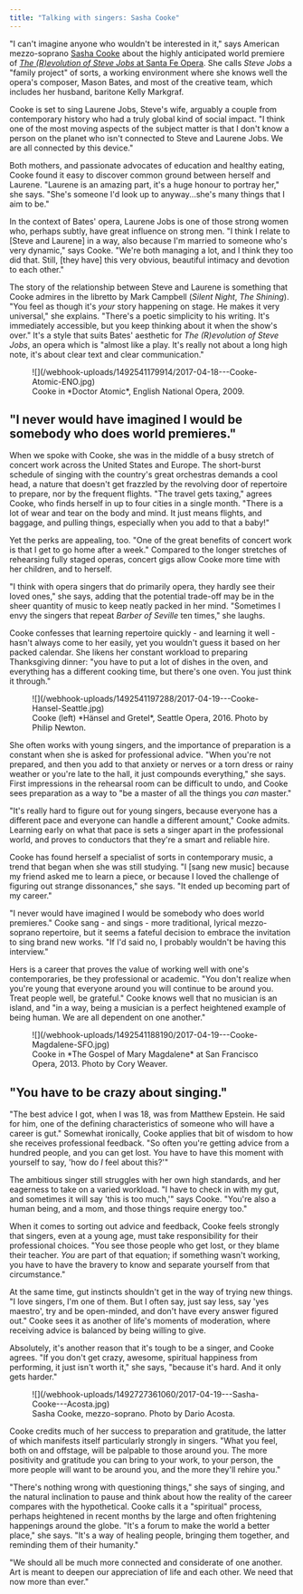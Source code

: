 ```yaml
---
title: "Talking with singers: Sasha Cooke"
---
```


"I can't imagine anyone who wouldn't be interested in it," says American mezzo-soprano [Sasha Cooke](/scene/people/sasha-cooke/) about the highly anticipated world premiere of [*The (R)evolution of Steve Jobs* at Santa Fe Opera](https://www.santafeopera.org/operas-and-ticketing/the-revolution-of-steve-jobs). She calls *Steve Jobs* a "family project" of sorts, a working environment where she knows well the opera's composer, Mason Bates, and most of the creative team, which includes her husband, baritone Kelly Markgraf. 

Cooke is set to sing Laurene Jobs, Steve's wife, arguably a couple from contemporary history who had a truly global kind of social impact. "I think one of the most moving aspects of the subject matter is that I don't know a person on the planet who isn't connected to Steve and Laurene Jobs. We are all connected by this device."

Both mothers, and passionate advocates of education and healthy eating, Cooke found it easy to discover common ground between herself and Laurene. "Laurene is an amazing part, it's a huge honour to portray her," she says. "She's someone I'd look up to anyway...she's many things that I aim to be." 

In the context of Bates' opera, Laurene Jobs is one of those strong women who, perhaps subtly, have great influence on strong men. "I think I relate to [Steve and Laurene] in a way, also because I'm married to someone who's very dynamic," says Cooke. "We're both managing a lot, and I think they too did that. Still, [they have] this very obvious, beautiful intimacy and devotion to each other."

The story of the relationship between Steve and Laurene is something that Cooke admires in the libretto by Mark Campbell (*Silent Night*, *The Shining*). "You feel as though it's *your* story happening on stage. He makes it very universal," she explains. "There's a poetic simplicity to his writing. It's immediately accessible, but you keep thinking about it when the show's over." It's a style that suits Bates' aesthetic for *The (R)evolution of Steve Jobs*, an opera which is "almost like a play. It's really not about a long high note, it's about clear text and clear communication."

<figure data-type="image">
![](/webhook-uploads/1492541179914/2017-04-18---Cooke-Atomic-ENO.jpg)<figcaption>Cooke in *Doctor Atomic*, English National Opera, 2009.</figcaption>
</figure>

## "I never would have imagined I would be somebody who does world premieres."

When we spoke with Cooke, she was in the middle of a busy stretch of concert work across the United States and Europe. The short-burst schedule of singing with the country's great orchestras demands a cool head, a nature that doesn't get frazzled by the revolving door of repertoire to prepare, nor by the frequent flights. "The travel gets taxing," agrees Cooke, who finds herself in up to four cities in a single month. "There is a lot of wear and tear on the body and mind. It just means flights, and baggage, and pulling things, especially when you add to that a baby!" 

Yet the perks are appealing, too. "One of the great benefits of concert work is that I get to go home after a week." Compared to the longer stretches of rehearsing fully staged operas, concert gigs allow Cooke more time with her children, and to herself. 

"I think with opera singers that do primarily opera, they hardly see their loved ones," she says, adding that the potential trade-off may be in the sheer quantity of music to keep neatly packed in her mind. "Sometimes I envy the singers that repeat *Barber of Seville* ten times," she laughs.

Cooke confesses that learning repertoire quickly - and learning it well - hasn't always come to her easily, yet you wouldn't guess it based on her packed calendar. She likens her constant workload to preparing Thanksgiving dinner: "you have to put a lot of dishes in the oven, and everything has a different cooking time, but there's one oven. You just think it through."

<figure data-type="image">
![](/webhook-uploads/1492541197288/2017-04-19---Cooke-Hansel-Seattle.jpg)<figcaption>Cooke (left) *Hänsel and Gretel*, Seattle Opera, 2016. Photo by Philip Newton.</figcaption>
</figure>

She often works with young singers, and the importance of preparation is a constant when she is asked for professional advice. "When you're not prepared, and then you add to that anxiety or nerves or a torn dress or rainy weather or you're late to the hall, it just compounds everything," she says. First impressions in the rehearsal room can be difficult to undo, and Cooke sees preparation as a way to "be a master of all the things you *can* master."

"It's really hard to figure out for young singers, because everyone has a different pace and everyone can handle a different amount," Cooke admits. Learning early on what that pace is sets a singer apart in the professional world, and proves to conductors that they're a smart and reliable hire.

Cooke has found herself a specialist of sorts in contemporary music, a trend that began when she was still studying. "I [sang new music] because my friend asked me to learn a piece, or because I loved the challenge of figuring out strange dissonances," she says. "It ended up becoming part of my career." 

"I never would have imagined I would be somebody who does world premieres." Cooke sang - and sings - more traditional, lyrical mezzo-soprano repertoire, but it seems a fateful decision to embrace the invitation to sing brand new works. "If I'd said no, I probably wouldn't be having this interview."

Hers is a career that proves the value of working well with one's contemporaries, be they professional or academic. "You don't realize when you're young that everyone around you will continue to be around you. Treat people well, be grateful." Cooke knows well that no musician is an island, and "in a way, being a musician is a perfect heightened example of being human. We are all dependent on one another."

<figure data-type="image">
![](/webhook-uploads/1492541188190/2017-04-19---Cooke-Magdalene-SFO.jpg)
<figcaption>Cooke in *The Gospel of Mary Magdalene* at San Francisco Opera, 2013. Photo by Cory Weaver.</figcaption>
</figure>

## "You have to be crazy about singing."

"The best advice I got, when I was 18, was from Matthew Epstein. He said for him, one of the defining characteristics of someone who will have a career is gut." Somewhat ironically, Cooke applies that bit of wisdom to how she receives professional feedback. "So often you're getting advice from a hundred people, and you can get lost. You have to have this moment with yourself to say, 'how do *I* feel about this?'"

The ambitious singer still struggles with her own high standards, and her eagerness to take on a varied workload. "I have to check in with my gut, and sometimes it will say 'this is too much,'" says Cooke. "You're also a human being, and a mom, and those things require energy too."

When it comes to sorting out advice and feedback, Cooke feels strongly that singers, even at a young age, must take responsibility for their professional choices. "You see those people who get lost, or they blame their teacher. *You* are part of that equation; if something wasn't working, you have to have the bravery to know and separate yourself from that circumstance."

At the same time, gut instincts shouldn't get in the way of trying new things. "I love singers, I'm one of them. But I often say, just say less, say 'yes maestro', try and be open-minded, and don't have every answer figured out." Cooke sees it as another of life's moments of moderation, where receiving advice is balanced by being willing to give.

Absolutely, it's another reason that it's tough to be a singer, and Cooke agrees. "If you don't get crazy, awesome, spiritual happiness from performing, it just isn't worth it," she says, "because it's hard. And it only gets harder."

<figure data-type="image">
![](/webhook-uploads/1492727361060/2017-04-19---Sasha-Cooke---Acosta.jpg)
<figcaption>Sasha Cooke, mezzo-soprano. Photo by Dario Acosta.</figcaption>
</figure>

Cooke credits much of her success to preparation and gratitude, the latter of which manifests itself particularly strongly in singers. "What you feel, both on and offstage, will be palpable to those around you. The more positivity and gratitude you can bring to your work, to your person, the more people will want to be around you, and the more they'll rehire you."

"There's nothing wrong with questioning things," she says of singing, and the natural inclination to pause and think about how the reality of the career compares with the hypothetical. Cooke calls it a "spiritual" process, perhaps heightened in recent months by the large and often frightening happenings around the globe. "It's a forum to make the world a better place," she says. "It's a way of healing people, bringing them together, and reminding them of their humanity."

"We should all be much more connected and considerate of one another. Art is meant to deepen our appreciation of life and each other. We need that now more than ever."
